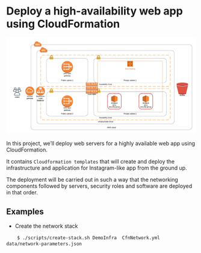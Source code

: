 # Deploy a high-availability web app using CloudFormation

![architecture-overview](images/UdagramArchitecture.png)

In this project, we’ll deploy web servers for a highly available web app using CloudFormation. 

It contains `Cloudformation templates` that will create and deploy the infrastructure and application for Instagram-like app from the ground up. 

The deployment will be carried out in such a way that the networking components followed by servers, security roles and software are deployed in that order.

## Examples

- Create the network stack

```
    $ ./scripts/create-stack.sh DemoInfra  CfnNetwork.yml data/network-parameters.json
```